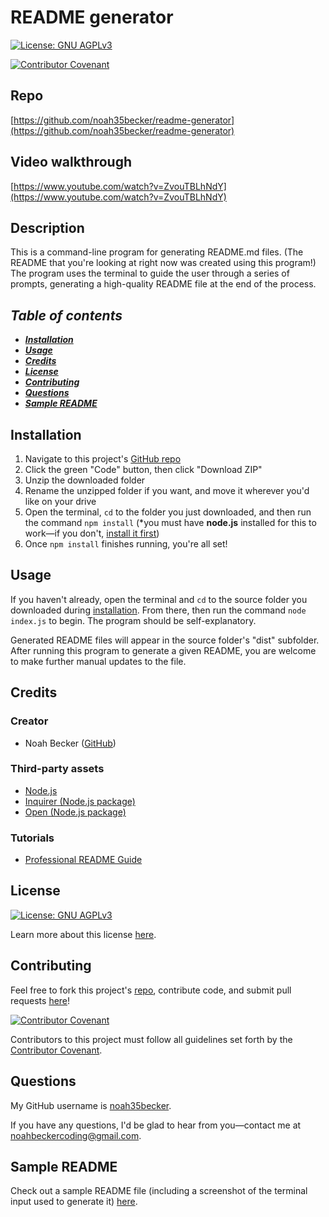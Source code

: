 # README generator
[![License: GNU AGPLv3](https://img.shields.io/badge/License-GNU%20AGPLv3-informational.svg)](https://choosealicense.com/licenses/agpl-3.0)

[![Contributor Covenant](https://img.shields.io/badge/Contributor%20Covenant-2.1-4baaaa.svg)](https://www.contributor-covenant.org/version/2/1/code_of_conduct/)
    

## Repo
[https://github.com/noah35becker/readme-generator](https://github.com/noah35becker/readme-generator)


## Video walkthrough
[https://www.youtube.com/watch?v=ZvouTBLhNdY](https://www.youtube.com/watch?v=ZvouTBLhNdY)


## Description
This is a command-line program for generating README.md files. (The README that you're looking at right now was created using this program!) The program uses the terminal to guide the user through a series of prompts, generating a high-quality README file at the end of the process.


<i><b>
## Table of contents
- [Installation](#installation)
- [Usage](#usage)
- [Credits](#credits)
- [License](#license)
- [Contributing](#contributing)
- [Questions](#questions)
- [Sample README](#sample-readme)

</i></b>


## Installation
1. Navigate to this project's [GitHub repo](https://github.com/noah35becker/readme-generator)
2. Click the green "Code" button, then click "Download ZIP"
3. Unzip the downloaded folder
4. Rename the unzipped folder if you want, and move it wherever you'd like on your drive
5. Open the terminal, ```cd``` to the folder you just downloaded, and then run the command ```npm install``` (*you must have <b>node.js</b> installed for this to work—if you don't, [install it first](https://coding-boot-camp.github.io/full-stack/nodejs/how-to-install-nodejs))
6. Once ```npm install``` finishes running, you're all set!


## Usage
If you haven't already, open the terminal and ```cd``` to the source folder you downloaded during [installation](#installation). From there, then run the command ```node index.js``` to begin. The program should be self-explanatory.

Generated README files will appear in the source folder's "dist" subfolder. After running this program to generate a given README, you are welcome to make further manual updates to the file.


## Credits

### Creator
- Noah Becker ([GitHub](https://github.com/noah35becker))


### Third-party assets
- [Node.js](https://nodejs.org/)
- [Inquirer (Node.js package)](https://www.npmjs.com/package/inquirer)
- [Open (Node.js package)](https://www.npmjs.com/package/open)


### Tutorials
- [Professional README Guide](https://coding-boot-camp.github.io/full-stack/github/professional-readme-guide)


## License

[![License: GNU AGPLv3](https://img.shields.io/badge/License-GNU%20AGPLv3-informational.svg)](https://choosealicense.com/licenses/agpl-3.0)

Learn more about this license [here](https://choosealicense.com/licenses/agpl-3.0).






## Contributing
Feel free to fork this project's [repo](https://github.com/noah35becker/readme-generator), contribute code, and submit pull requests [here](https://github.com/noah35becker/readme-generator/pulls)!

[![Contributor Covenant](https://img.shields.io/badge/Contributor%20Covenant-2.1-4baaaa.svg)](https://www.contributor-covenant.org/version/2/1/code_of_conduct/)

Contributors to this project must follow all guidelines set forth by the [Contributor Covenant](https://www.contributor-covenant.org/version/2/1/code_of_conduct/).






## Questions
My GitHub username is [noah35becker](https://github.com/noah35becker).

If you have any questions, I'd be glad to hear from you—contact me at [noahbeckercoding@gmail.com](mailto:noahbeckercoding@gmail.com).



## Sample README
Check out a sample README file (including a screenshot of the terminal input used to generate it) [here](./dist/sample-readme.md).